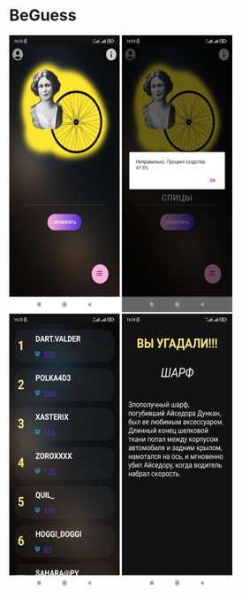 # BeGuess 
<img src="https://raw.githubusercontent.com/Theend12345/testimg/main/bg/1.jpg" width="200" height="500">
<img src="https://raw.githubusercontent.com/Theend12345/testimg/main/bg/2.jpg" width="200" height="500">
<img src="https://raw.githubusercontent.com/Theend12345/testimg/main/bg/3.jpg" width="200" height="500">
<img src="https://raw.githubusercontent.com/Theend12345/testimg/main/bg/4.jpg" width="200" height="500">
